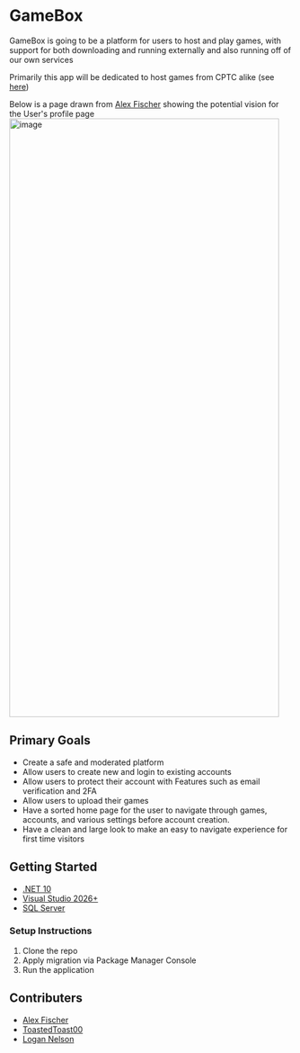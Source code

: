 # GameBox
GameBox is going to be a platform for users to host and play games, with support for both downloading and running externally and also running off of our own services

Primarily this app will be dedicated to host games from CPTC alike (see [here](https://github.com/CPTC-Gaming-Team/GameBox/discussions/13))

Below is a page drawn from [Alex Fischer](https://github.com/SuperGamer001) showing the potential vision for the User's profile page
<img width="480" height="1064" alt="image" src="https://github.com/user-attachments/assets/ac50e46b-4abb-449b-9ec2-da6242481be6" />

## Primary Goals
- Create a safe and moderated platform
- Allow users to create new and login to existing accounts
- Allow users to protect their account with Features such as email verification and 2FA
- Allow users to upload their games
- Have a sorted home page for the user to navigate through games, accounts, and various settings before account creation.
- Have a clean and large look to make an easy to navigate experience for first time visitors

## Getting Started
- [.NET 10](https://dotnet.microsoft.com/en-us/download/dotnet/10.0)
- [Visual Studio 2026+](https://visualstudio.microsoft.com/insiders/)
- [SQL Server](https://www.microsoft.com/en-us/sql-server/sql-server-downloads)

### Setup Instructions
1. Clone the repo
2. Apply migration via Package Manager Console
3. Run the application

## Contributers
- [Alex Fischer](https://github.com/SuperGamer001)
- [ToastedToast00](https://github.com/ToastedToast00)
- [Logan Nelson](https://github.com/logprogrammer92)
